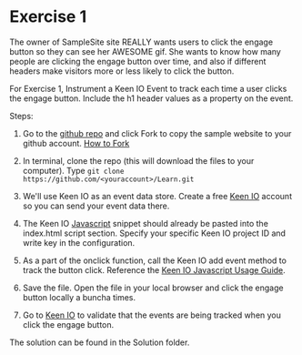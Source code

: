 Exercise 1
==========

The owner of SampleSite site REALLY wants users to click the engage button so they can see her AWESOME gif.
She wants to know how many people are clicking the engage button over time, and also if different headers make visitors more or less likely to click the button.

For Exercise 1, Instrument a Keen IO Event to track each time a user clicks the engage button. Include the h1 header values as a property on the event.

Steps:

1. Go to the [github repo]() and click Fork to copy the sample website to your github account. [How to Fork](https://help.github.com/articles/fork-a-repo)

2. In terminal, clone the repo (this will download the files to your computer). Type `git clone https://github.com/<youraccount>/Learn.git`
  
3. We'll use Keen IO as an event data store. Create a free [Keen IO](https://www.keen.io) account so you can send your event data there.

4. The Keen IO [Javascript](https://keen.io/docs/clients/javascript/usage-guide/) snippet should already be pasted into the index.html script section. Specify your specific Keen IO project ID and write key in the configuration.

5. As a part of the onclick function, call the Keen IO add event method to track the button click. Reference the [Keen IO Javascript Usage Guide](https://keen.io/docs/clients/javascript/usage-guide/).

6. Save the file. Open the file in your local browser and click the engage button locally a buncha times.

7. Go to [Keen IO](https://www.keen.io) to validate that the events are being tracked when you click the engage button.

The solution can be found in the Solution folder.
